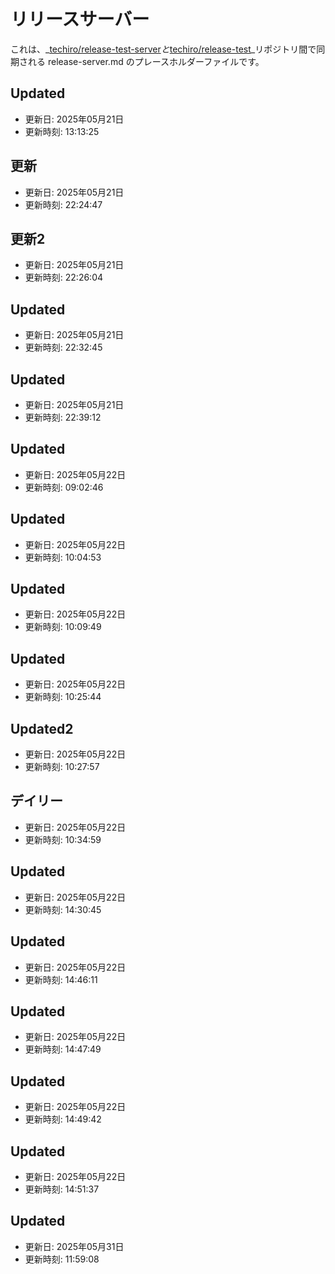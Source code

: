 # リリースサーバー

これは、_[techiro/release-test-server](https://github.com/techiro/release-test-server/)_と_[techiro/release-test](https://github.com/techiro/release-test/)_リポジトリ間で同期される release-server.md のプレースホルダーファイルです。

## Updated
- 更新日: 2025年05月21日
- 更新時刻: 13:13:25

## 更新
- 更新日: 2025年05月21日
- 更新時刻: 22:24:47

## 更新2
- 更新日: 2025年05月21日
- 更新時刻: 22:26:04

## Updated
- 更新日: 2025年05月21日
- 更新時刻: 22:32:45

## Updated
- 更新日: 2025年05月21日
- 更新時刻: 22:39:12

## Updated
- 更新日: 2025年05月22日
- 更新時刻: 09:02:46

## Updated
- 更新日: 2025年05月22日
- 更新時刻: 10:04:53

## Updated
- 更新日: 2025年05月22日
- 更新時刻: 10:09:49

## Updated
- 更新日: 2025年05月22日
- 更新時刻: 10:25:44

## Updated2
- 更新日: 2025年05月22日
- 更新時刻: 10:27:57

## デイリー
- 更新日: 2025年05月22日
- 更新時刻: 10:34:59

## Updated
- 更新日: 2025年05月22日
- 更新時刻: 14:30:45

## Updated
- 更新日: 2025年05月22日
- 更新時刻: 14:46:11

## Updated
- 更新日: 2025年05月22日
- 更新時刻: 14:47:49

## Updated
- 更新日: 2025年05月22日
- 更新時刻: 14:49:42

## Updated
- 更新日: 2025年05月22日
- 更新時刻: 14:51:37

## Updated
- 更新日: 2025年05月31日
- 更新時刻: 11:59:08
